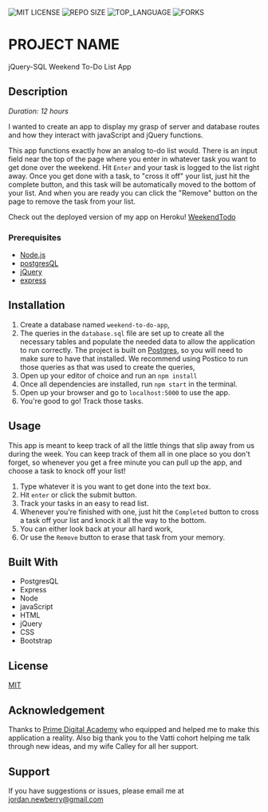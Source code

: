 ![MIT LICENSE](https://img.shields.io/github/license/jordanNewberry21/weekend-sql-to-do-list.svg?style=flat-square)
![REPO SIZE](https://img.shields.io/github/repo-size/jordanNewberry21/weekend-sql-to-do-list.svg?style=flat-square)
![TOP_LANGUAGE](https://img.shields.io/github/languages/top/jordanNewberry21/weekend-sql-to-do-list.svg?style=flat-square)
![FORKS](https://img.shields.io/github/forks/jordanNewberry21/weekend-sql-to-do-list.svg?style=social)

# PROJECT NAME

jQuery-SQL Weekend To-Do List App

## Description

_Duration: 12 hours_

I wanted to create an app to display my grasp of server and database routes and how they interact with javaScript and jQuery functions.

This app functions exactly how an analog to-do list would. There is an input field near the top of the page where you enter in whatever task you want to get done over the weekend.
Hit `Enter` and your task is logged to the list right away. Once you get done with a task, to "cross it off" your list, just hit the complete button, and this task will be automatically moved to the bottom of your list. And when you are ready you can click the "Remove" button on the page to remove the task from your list.

Check out the deployed version of my app on Heroku! [WeekendTodo](http://shielded-wave-13982.herokuapp.com/)

### Prerequisites

- [Node.js](https://nodejs.org/en/)
- [postgresQL](https://www.postgresql.org/)
- [jQuery](https://jquery.com/)
- [express](https://expressjs.com/)

## Installation

1. Create a database named `weekend-to-do-app`,
2. The queries in the `database.sql` file are set up to create all the necessary tables and populate the needed data to allow the application to run correctly. The project is built on [Postgres](https://www.postgresql.org/download/), so you will need to make sure to have that installed. We recommend using Postico to run those queries as that was used to create the queries, 
3. Open up your editor of choice and run an `npm install`
4. Once all dependencies are installed, run `npm start` in the terminal.
5. Open up your browser and go to `localhost:5000` to use the app.
6. You're good to go! Track those tasks.

## Usage
This app is meant to keep track of all the little things that slip away from us during the week. You can keep track of them all in one place so you don't forget, so whenever you get a free minute you can pull up the app, and choose a task to knock off your list!

1. Type whatever it is you want to get done into the text box.
2. Hit `enter` or click the submit button.
3. Track your tasks in an easy to read list.
4. Whenever you're finished with one, just hit the `Completed` button to cross a task off your list and knock it all the way to the bottom.
5. You can either look back at your all hard work,
6. Or use the `Remove` button to erase that task from your memory.


## Built With

- PostgresQL
- Express
- Node
- javaScript
- HTML
- jQuery
- CSS
- Bootstrap

## License
[MIT](https://choosealicense.com/licenses/mit/)

## Acknowledgement
Thanks to [Prime Digital Academy](www.primeacademy.io) who equipped and helped me to make this application a reality. Also big thank you to the Vatti cohort helping me talk through new ideas, and my wife Calley for all her support.

## Support
If you have suggestions or issues, please email me at [jordan.newberry@gmail.com](http://jordan.newberry@gmail.com)